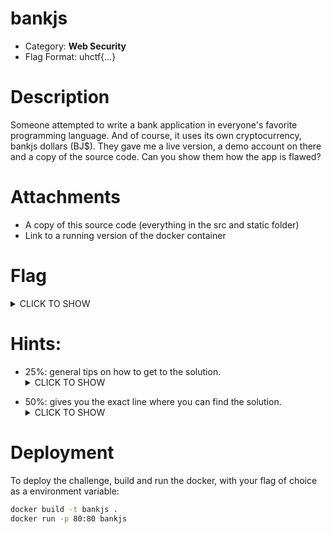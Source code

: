 # bankjs

- Category: **Web Security**
- Flag Format: uhctf{…}

# Description

Someone attempted to write a bank application in everyone's favorite programming language. And of course, it uses its own cryptocurrency, bankjs dollars (BJ$). They gave me a live version, a demo account on there and a copy of the source code. Can you show them how the app is flawed?

# Attachments

- A copy of this source code (everything in the src and static folder)
- Link to a running version of the docker container

# Flag

<details>
<summary>CLICK TO SHOW</summary>
<pre>uhctf{js_more_like_jf*ck_7b453d6}</pre>
</details>

# Hints:

- 25%: general tips on how to get to the solution. <details><summary>CLICK TO SHOW</summary><ul><ul>
<li>  If only that dev wouldn't be the TYPE to use JavaScript. Try to look at function signatures and look for stupid JavaScript conversions. Check if everything does what you'd expect it to do.
</li>
</ul></ul></details>

- 50%: gives you the exact line where you can find the solution. <details><summary>CLICK TO SHOW</summary><ul><ul>
<li> tip.js:29 </li>
</ul></ul></details>

# Deployment

To deploy the challenge, build and run the docker, with your flag of choice as a environment variable:

```bash
docker build -t bankjs .
docker run -p 80:80 bankjs
```